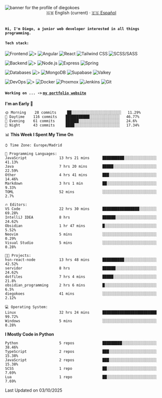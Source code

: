 <picture>
 <source media="(prefers-color-scheme: dark)" srcset="https://i.imgur.com/G5n6xUz.png">
 <source media="(prefers-color-scheme: light)" srcset="https://i.imgur.com/8gLfu4u.png">
 <img alt="banner for the profile of diegokoes" src="https://i.imgur.com/G5n6xUz.png">
</picture>

<!-- Language switcher -->
<div align="center">
  <a >🇬🇧 English (current)</a> · <a href="./README_es.md">🇪🇸 Español</a>
</div>
<br>

#### `Hi, I'm Diego, a junior web developer interested in all things programming.`

#### `Tech stack:`

<!-- Frontend -->
![Frontend   ](https://img.shields.io/badge/Front%20%20%20-20232a?style=for-the-badge&logo=terminal&logoColor=white)
![>](https://img.shields.io/badge/%3E-000000?style=for-the-badge&labelColor=000000&color=000000&logoColor=white&labelWidth=20)
![Angular](https://img.shields.io/badge/angular-7E22CE?style=for-the-badge&logo=angular&logoColor=white)
![React](https://img.shields.io/badge/react-20232a?style=for-the-badge&logo=react&logoColor=61DAFB)
![Tailwind CSS](https://img.shields.io/badge/tailwindcss-06B6D4?style=for-the-badge&logo=tailwindcss&logoColor=white)
![SCSS/SASS](https://img.shields.io/badge/scss-CC6699?style=for-the-badge&logo=sass&logoColor=white)
<!-- Backend -->
![Backend    ](https://img.shields.io/badge/Back%20%20%20%20-20232a?style=for-the-badge&logo=terminal&logoColor=white)
![>](https://img.shields.io/badge/%3E-000000?style=for-the-badge&labelColor=000000&color=000000&logoColor=white&labelWidth=20)
![Node.js](https://img.shields.io/badge/node.js-339933?style=for-the-badge&logo=nodedotjs&logoColor=white)
![Express](https://img.shields.io/badge/express-000000?style=for-the-badge&logo=express&logoColor=white)
![Spring](https://img.shields.io/badge/spring-6DB33F?style=for-the-badge&logo=spring&logoColor=white)
<!-- Databases -->
![Databases  ](https://img.shields.io/badge/DB's%20-20232a?style=for-the-badge&logo=terminal&logoColor=white)
![>](https://img.shields.io/badge/%3E-000000?style=for-the-badge&labelColor=000000&color=000000&logoColor=white&labelWidth=20)
![MongoDB](https://img.shields.io/badge/mongodb-4EA94B?style=for-the-badge&logo=mongodb&logoColor=white)
![Supabase](https://img.shields.io/badge/supabase-3ECF8E?style=for-the-badge&logo=supabase&logoColor=white)
![Valkey](https://img.shields.io/badge/valkey-DC382D?style=for-the-badge&logo=valkey&logoColor=white)
<!-- DevOps -->
![DevOps     ](https://img.shields.io/badge/DevOps%20%20%20-20232a?style=for-the-badge&logo=terminal&logoColor=white)
![>](https://img.shields.io/badge/%3E-000000?style=for-the-badge&labelColor=000000&color=000000&logoColor=white&labelWidth=20)
![Docker](https://img.shields.io/badge/docker-2496ED?style=for-the-badge&logo=docker&logoColor=white)
![Proxmox](https://img.shields.io/badge/proxmox-e57000?style=for-the-badge&logo=proxmox&logoColor=white)
![Jenkins](https://img.shields.io/badge/jenkins-D24939?style=for-the-badge&logo=jenkins&logoColor=white)
![Git](https://img.shields.io/badge/git-F05032?style=for-the-badge&logo=git&logoColor=white)

#### `Working on ... ->`  [`my portfolio website`](https://github.com/diegokoes/portfolio)

<!--START_SECTION:waka-->
**I'm an Early 🐤** 

```text
🌞 Morning    28 commits     ██░░░░░░░░░░░░░░░░░░░░░░░   11.29% 
🌆 Daytime    116 commits    ███████████░░░░░░░░░░░░░░   46.77% 
🌃 Evening    61 commits     ██████░░░░░░░░░░░░░░░░░░░   24.6% 
🌙 Night      43 commits     ████░░░░░░░░░░░░░░░░░░░░░   17.34%

```


📊 **This Week I Spent My Time On** 

```text
⌚︎ Time Zone: Europe/Madrid

💬 Programming Languages: 
JavaScript               13 hrs 21 mins      ██████████░░░░░░░░░░░░░░░   41.13% 
Java                     7 hrs 20 mins       █████░░░░░░░░░░░░░░░░░░░░   22.59% 
Other                    4 hrs 41 mins       ███░░░░░░░░░░░░░░░░░░░░░░   14.46% 
Markdown                 3 hrs 1 min         ██░░░░░░░░░░░░░░░░░░░░░░░   9.33% 
TOML                     52 mins             ░░░░░░░░░░░░░░░░░░░░░░░░░   2.7%

🔥 Editors: 
VS Code                  22 hrs 30 mins      █████████████████░░░░░░░░   69.28% 
IntelliJ IDEA            8 hrs               ██████░░░░░░░░░░░░░░░░░░░   24.62% 
Obsidian                 1 hr 47 mins        █░░░░░░░░░░░░░░░░░░░░░░░░   5.52% 
Neovim                   5 mins              ░░░░░░░░░░░░░░░░░░░░░░░░░   0.29% 
Visual Studio            5 mins              ░░░░░░░░░░░░░░░░░░░░░░░░░   0.28%

🐱‍💻 Projects: 
hsn-react-node           13 hrs 48 mins      ██████████░░░░░░░░░░░░░░░   42.52% 
servidor                 8 hrs               ██████░░░░░░░░░░░░░░░░░░░   24.62% 
dotfiles                 7 hrs 4 mins        █████░░░░░░░░░░░░░░░░░░░░   21.8% 
obsidian_programming     2 hrs 6 mins        █░░░░░░░░░░░░░░░░░░░░░░░░   6.5% 
diegokoes                41 mins             ░░░░░░░░░░░░░░░░░░░░░░░░░   2.12%

💻 Operating System: 
Linux                    32 hrs 24 mins      █████████████████████████   99.72% 
Windows                  5 mins              ░░░░░░░░░░░░░░░░░░░░░░░░░   0.28%

```

**I Mostly Code in Python** 

```text
Python                   5 repos             █████████░░░░░░░░░░░░░░░░   38.46% 
TypeScript               2 repos             ███░░░░░░░░░░░░░░░░░░░░░░   15.38% 
JavaScript               2 repos             ███░░░░░░░░░░░░░░░░░░░░░░   15.38% 
SCSS                     1 repo              ██░░░░░░░░░░░░░░░░░░░░░░░   7.69% 
Lua                      1 repo              ██░░░░░░░░░░░░░░░░░░░░░░░   7.69%

```



 Last Updated on 03/10/2025
<!--END_SECTION:waka-->
